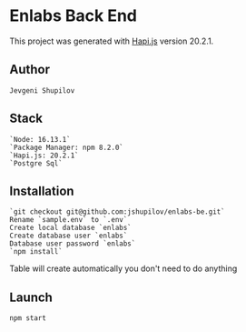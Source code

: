 # Enlabs Back End

This project was generated with  [Hapi.js](https://hapi.dev/) version 20.2.1.
## Author
`Jevgeni Shupilov`

## Stack
```
`Node: 16.13.1`
`Package Manager: npm 8.2.0`
`Hapi.js: 20.2.1`
`Postgre Sql`
```
## Installation
```
`git checkout git@github.com:jshupilov/enlabs-be.git`
Rename `sample.env` to `.env`
Create local database `enlabs`
Create database user `enlabs`
Database user password `enlabs`
`npm install`
```
Table will create automatically you don't need to do anything

## Launch
`npm start`
